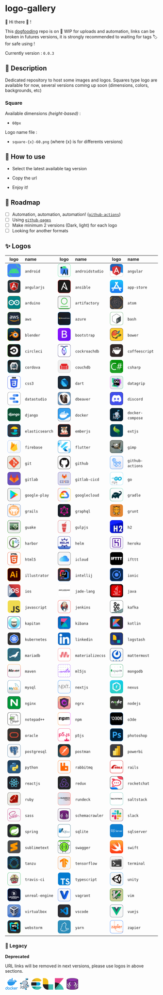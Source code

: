 # logo-gallery

:mega: Hi there :wave: ! 

This [dogfooding](https://en.wikipedia.org/wiki/Eating_your_own_dog_food) repo is on :construction: WIP for uploads and automation,
links can be broken in futures versions, it is strongly recommended to waiting for tags :label: for safe using ! 

Currently version :  `0.0.3`

## :speech_balloon: Description

Dedicated repository to host some images and logos.
Squares type logo are available for now, several versions coming up soon (dimensions, colors, backgrounds, etc)

### Square

Available dimensions *(height-based)* :

* `60px`

Logo name file : 

* `square-{x}-60.png` (where {x} is for differents versions)

## :rocket: How to use

* Select the latest available tag version

* Copy the url

* Enjoy it!

## :newspaper: Roadmap

- [ ] Automation, automation, automation! ([`github-actions`](https://github.com/features/actions))
- [ ] Using [`github-pages`](https://pages.github.com/)
- [ ] Make minimum 2 versions (Dark, light) for each logo
- [ ] Looking for another formats

## :sparkles: Logos

|logo|name|logo|name|logo|name|
|:--:|:---|:--:|:---|:--:|:---|
|![android](./img/a/android/square-1-60.png "android")|`android`|![androidstudio](./img/a/androidstudio/square-1-60.png "androidstudio")|`androidstudio`|![angular](./img/a/angular/square-1-60.png "angular")|`angular`|![angular](./img/a/angular/square-1-60.png "angular")|`angular`|
|![angularjs](./img/a/angularjs/square-1-60.png "angularjs")|`angularjs`|![ansible](./img/a/ansible/square-1-60.png "ansible")|`ansible`|![app-store](./img/a/app-store/square-1-60.png "app-store")|`app-store`|![app-store](./img/a/app-store/square-1-60.png "app-store")|`app-store`|
|![arduino](./img/a/arduino/square-1-60.png "arduino")|`arduino`|![artifactory](./img/a/artifactory/square-1-60.png "artifactory")|`artifactory`|![atom](./img/a/atom/square-1-60.png "atom")|`atom`|![atom](./img/a/atom/square-1-60.png "atom")|`atom`|
|![aws](./img/a/aws/square-1-60.png "aws")|`aws`|![azure](./img/a/azure/square-1-60.png "azure")|`azure`|![bash](./img/b/bash/square-1-60.png "bash")|`bash`|![bash](./img/b/bash/square-1-60.png "bash")|`bash`|
|![blender](./img/b/blender/square-1-60.png "blender")|`blender`|![bootstrap](./img/b/bootstrap/square-1-60.png "bootstrap")|`bootstrap`|![bower](./img/b/bower/square-1-60.png "bower")|`bower`|![bower](./img/b/bower/square-1-60.png "bower")|`bower`|
|![circleci](./img/c/circleci/square-1-60.png "circleci")|`circleci`|![cockroachdb](./img/c/cockroachdb/square-1-60.png "cockroachdb")|`cockroachdb`|![coffeescript](./img/c/coffeescript/square-1-60.png "coffeescript")|`coffeescript`|![coffeescript](./img/c/coffeescript/square-1-60.png "coffeescript")|`coffeescript`|
|![cordova](./img/c/cordova/square-1-60.png "cordova")|`cordova`|![couchdb](./img/c/couchdb/square-1-60.png "couchdb")|`couchdb`|![csharp](./img/c/csharp/square-1-60.png "csharp")|`csharp`|![csharp](./img/c/csharp/square-1-60.png "csharp")|`csharp`|
|![css3](./img/c/css3/square-1-60.png "css3")|`css3`|![dart](./img/d/dart/square-1-60.png "dart")|`dart`|![datagrip](./img/d/datagrip/square-1-60.png "datagrip")|`datagrip`|![datagrip](./img/d/datagrip/square-1-60.png "datagrip")|`datagrip`|
|![datastudio](./img/d/datastudio/square-1-60.png "datastudio")|`datastudio`|![dbeaver](./img/d/dbeaver/square-1-60.png "dbeaver")|`dbeaver`|![discord](./img/d/discord/square-1-60.png "discord")|`discord`|![discord](./img/d/discord/square-1-60.png "discord")|`discord`|
|![django](./img/d/django/square-1-60.png "django")|`django`|![docker](./img/d/docker/square-1-60.png "docker")|`docker`|![docker-compose](./img/d/docker-compose/square-1-60.png "docker-compose")|`docker-compose`|![docker-compose](./img/d/docker-compose/square-1-60.png "docker-compose")|`docker-compose`|
|![elasticsearch](./img/e/elasticsearch/square-1-60.png "elasticsearch")|`elasticsearch`|![emberjs](./img/e/emberjs/square-1-60.png "emberjs")|`emberjs`|![extjs](./img/e/extjs/square-1-60.png "extjs")|`extjs`|![extjs](./img/e/extjs/square-1-60.png "extjs")|`extjs`|
|![firebase](./img/f/firebase/square-1-60.png "firebase")|`firebase`|![flutter](./img/f/flutter/square-1-60.png "flutter")|`flutter`|![gimp](./img/g/gimp/square-1-60.png "gimp")|`gimp`|![gimp](./img/g/gimp/square-1-60.png "gimp")|`gimp`|
|![git](./img/g/git/square-1-60.png "git")|`git`|![github](./img/g/github/square-1-60.png "github")|`github`|![github-actions](./img/g/github-actions/square-1-60.png "github-actions")|`github-actions`|![github-actions](./img/g/github-actions/square-1-60.png "github-actions")|`github-actions`|
|![gitlab](./img/g/gitlab/square-1-60.png "gitlab")|`gitlab`|![gitlab-cicd](./img/g/gitlab-cicd/square-1-60.png "gitlab-cicd")|`gitlab-cicd`|![go](./img/g/go/square-1-60.png "go")|`go`|![go](./img/g/go/square-1-60.png "go")|`go`|
|![google-play](./img/g/google-play/square-1-60.png "google-play")|`google-play`|![googlecloud](./img/g/googlecloud/square-1-60.png "googlecloud")|`googlecloud`|![gradle](./img/g/gradle/square-1-60.png "gradle")|`gradle`|![gradle](./img/g/gradle/square-1-60.png "gradle")|`gradle`|
|![grails](./img/g/grails/square-1-60.png "grails")|`grails`|![graphql](./img/g/graphql/square-1-60.png "graphql")|`graphql`|![grunt](./img/g/grunt/square-1-60.png "grunt")|`grunt`|![grunt](./img/g/grunt/square-1-60.png "grunt")|`grunt`|
|![guake](./img/g/guake/square-1-60.png "guake")|`guake`|![gulpjs](./img/g/gulpjs/square-1-60.png "gulpjs")|`gulpjs`|![h2](./img/h/h2/square-1-60.png "h2")|`h2`|![h2](./img/h/h2/square-1-60.png "h2")|`h2`|
|![harbor](./img/h/harbor/square-1-60.png "harbor")|`harbor`|![helm](./img/h/helm/square-1-60.png "helm")|`helm`|![heroku](./img/h/heroku/square-1-60.png "heroku")|`heroku`|![heroku](./img/h/heroku/square-1-60.png "heroku")|`heroku`|
|![html5](./img/h/html5/square-1-60.png "html5")|`html5`|![icloud](./img/i/icloud/square-1-60.png "icloud")|`icloud`|![ifttt](./img/i/ifttt/square-1-60.png "ifttt")|`ifttt`|![ifttt](./img/i/ifttt/square-1-60.png "ifttt")|`ifttt`|
|![illustrator](./img/i/illustrator/square-1-60.png "illustrator")|`illustrator`|![intellij](./img/i/intellij/square-1-60.png "intellij")|`intellij`|![ionic](./img/i/ionic/square-1-60.png "ionic")|`ionic`|![ionic](./img/i/ionic/square-1-60.png "ionic")|`ionic`|
|![ios](./img/i/ios/square-1-60.png "ios")|`ios`|![jade-lang](./img/j/jade-lang/square-1-60.png "jade-lang")|`jade-lang`|![java](./img/j/java/square-1-60.png "java")|`java`|![java](./img/j/java/square-1-60.png "java")|`java`|
|![javascript](./img/j/javascript/square-1-60.png "javascript")|`javascript`|![jenkins](./img/j/jenkins/square-1-60.png "jenkins")|`jenkins`|![kafka](./img/k/kafka/square-1-60.png "kafka")|`kafka`|![kafka](./img/k/kafka/square-1-60.png "kafka")|`kafka`|
|![kapitan](./img/k/kapitan/square-1-60.png "kapitan")|`kapitan`|![kibana](./img/k/kibana/square-1-60.png "kibana")|`kibana`|![kotlin](./img/k/kotlin/square-1-60.png "kotlin")|`kotlin`|![kotlin](./img/k/kotlin/square-1-60.png "kotlin")|`kotlin`|
|![kubernetes](./img/k/kubernetes/square-1-60.png "kubernetes")|`kubernetes`|![linkedin](./img/l/linkedin/square-1-60.png "linkedin")|`linkedin`|![logstash](./img/l/logstash/square-1-60.png "logstash")|`logstash`|![logstash](./img/l/logstash/square-1-60.png "logstash")|`logstash`|
|![mariadb](./img/m/mariadb/square-1-60.png "mariadb")|`mariadb`|![materializecss](./img/m/materializecss/square-1-60.png "materializecss")|`materializecss`|![mattermost](./img/m/mattermost/square-1-60.png "mattermost")|`mattermost`|![mattermost](./img/m/mattermost/square-1-60.png "mattermost")|`mattermost`|
|![maven](./img/m/maven/square-1-60.png "maven")|`maven`|![ml5js](./img/m/ml5js/square-1-60.png "ml5js")|`ml5js`|![mongodb](./img/m/mongodb/square-1-60.png "mongodb")|`mongodb`|![mongodb](./img/m/mongodb/square-1-60.png "mongodb")|`mongodb`|
|![mysql](./img/m/mysql/square-1-60.png "mysql")|`mysql`|![nextjs](./img/n/nextjs/square-1-60.png "nextjs")|`nextjs`|![nexus](./img/n/nexus/square-1-60.png "nexus")|`nexus`|![nexus](./img/n/nexus/square-1-60.png "nexus")|`nexus`|
|![nginx](./img/n/nginx/square-1-60.png "nginx")|`nginx`|![ngrx](./img/n/ngrx/square-1-60.png "ngrx")|`ngrx`|![nodejs](./img/n/nodejs/square-1-60.png "nodejs")|`nodejs`|![nodejs](./img/n/nodejs/square-1-60.png "nodejs")|`nodejs`|
|![notepad++](./img/n/notepad++/square-1-60.png "notepad++")|`notepad++`|![npm](./img/n/npm/square-1-60.png "npm")|`npm`|![o3de](./img/o/o3de/square-1-60.png "o3de")|`o3de`|![o3de](./img/o/o3de/square-1-60.png "o3de")|`o3de`|
|![oracle](./img/o/oracle/square-1-60.png "oracle")|`oracle`|![p5js](./img/p/p5js/square-1-60.png "p5js")|`p5js`|![photoshop](./img/p/photoshop/square-1-60.png "photoshop")|`photoshop`|![photoshop](./img/p/photoshop/square-1-60.png "photoshop")|`photoshop`|
|![postgresql](./img/p/postgresql/square-1-60.png "postgresql")|`postgresql`|![postman](./img/p/postman/square-1-60.png "postman")|`postman`|![powerbi](./img/p/powerbi/square-1-60.png "powerbi")|`powerbi`|![powerbi](./img/p/powerbi/square-1-60.png "powerbi")|`powerbi`|
|![python](./img/p/python/square-1-60.png "python")|`python`|![rabbitmq](./img/r/rabbitmq/square-1-60.png "rabbitmq")|`rabbitmq`|![rails](./img/r/rails/square-1-60.png "rails")|`rails`|![rails](./img/r/rails/square-1-60.png "rails")|`rails`|
|![reactjs](./img/r/reactjs/square-1-60.png "reactjs")|`reactjs`|![redux](./img/r/redux/square-1-60.png "redux")|`redux`|![rocketchat](./img/r/rocketchat/square-1-60.png "rocketchat")|`rocketchat`|![rocketchat](./img/r/rocketchat/square-1-60.png "rocketchat")|`rocketchat`|
|![ruby](./img/r/ruby/square-1-60.png "ruby")|`ruby`|![rundeck](./img/r/rundeck/square-1-60.png "rundeck")|`rundeck`|![saltstack](./img/s/saltstack/square-1-60.png "saltstack")|`saltstack`|![saltstack](./img/s/saltstack/square-1-60.png "saltstack")|`saltstack`|
|![sass](./img/s/sass/square-1-60.png "sass")|`sass`|![schemacrawler](./img/s/schemacrawler/square-1-60.png "schemacrawler")|`schemacrawler`|![slack](./img/s/slack/square-1-60.png "slack")|`slack`|![slack](./img/s/slack/square-1-60.png "slack")|`slack`|
|![spring](./img/s/spring/square-1-60.png "spring")|`spring`|![sqlite](./img/s/sqlite/square-1-60.png "sqlite")|`sqlite`|![sqlserver](./img/s/sqlserver/square-1-60.png "sqlserver")|`sqlserver`|![sqlserver](./img/s/sqlserver/square-1-60.png "sqlserver")|`sqlserver`|
|![sublimetext](./img/s/sublimetext/square-1-60.png "sublimetext")|`sublimetext`|![swagger](./img/s/swagger/square-1-60.png "swagger")|`swagger`|![swift](./img/s/swift/square-1-60.png "swift")|`swift`|![swift](./img/s/swift/square-1-60.png "swift")|`swift`|
|![tanzu](./img/t/tanzu/square-1-60.png "tanzu")|`tanzu`|![tensorflow](./img/t/tensorflow/square-1-60.png "tensorflow")|`tensorflow`|![terminal](./img/t/terminal/square-1-60.png "terminal")|`terminal`|![terminal](./img/t/terminal/square-1-60.png "terminal")|`terminal`|
|![travis-ci](./img/t/travis-ci/square-1-60.png "travis-ci")|`travis-ci`|![typescript](./img/t/typescript/square-1-60.png "typescript")|`typescript`|![unity](./img/u/unity/square-1-60.png "unity")|`unity`|![unity](./img/u/unity/square-1-60.png "unity")|`unity`|
|![unreal-engine](./img/u/unreal-engine/square-1-60.png "unreal-engine")|`unreal-engine`|![vagrant](./img/v/vagrant/square-1-60.png "vagrant")|`vagrant`|![vim](./img/v/vim/square-1-60.png "vim")|`vim`|![vim](./img/v/vim/square-1-60.png "vim")|`vim`|
|![virtualbox](./img/v/virtualbox/square-1-60.png "virtualbox")|`virtualbox`|![vscode](./img/v/vscode/square-1-60.png "vscode")|`vscode`|![vuejs](./img/v/vuejs/square-1-60.png "vuejs")|`vuejs`|![vuejs](./img/v/vuejs/square-1-60.png "vuejs")|`vuejs`|
|![webstorm](./img/w/webstorm/square-1-60.png "webstorm")|`webstorm`|![yarn](./img/y/yarn/square-1-60.png "yarn")|`yarn`|![zapier](./img/z/zapier/square-1-60.png "zapier")|`zapier`|![zapier](./img/z/zapier/square-1-60.png "zapier")|`zapier`|




### :stop_sign: Legacy

**Deprecated**

URL links will be removed in next versions, please use logos in above sections.

![docker](img/docker/docker.png "docker")
![docker-compose](img/docker-compose/docker-compose.png "docker-compose")
![elk](img/elk/elk.png "elk")
![schemacrawler](img/schemacrawler/schemacrawler.png "elk")
